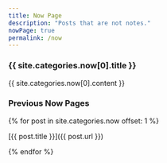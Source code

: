 ```yaml
---
title: Now Page
description: "Posts that are not notes."
nowPage: true
permalink: /now
---
```

### {{ site.categories.now[0].title }}

{{ site.categories.now[0].content }}

### Previous Now Pages

{% for post in site.categories.now offset: 1 %}

[{{ post.title }}]({{ post.url }})

{% endfor %}